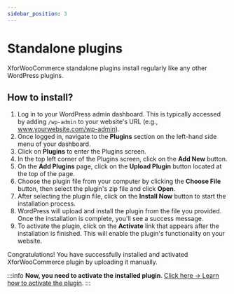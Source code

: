 ```yaml
---
sidebar_position: 3
---
```


# Standalone plugins

XforWooCommerce standalone plugins install regularly like any other WordPress plugins.

## How to install?

1. Log in to your WordPress admin dashboard. This is typically accessed by adding `/wp-admin` to your website's URL (e.g., www.yourwebsite.com/wp-admin).
2. Once logged in, navigate to the **Plugins** section on the left-hand side menu of your dashboard.
3. Click on **Plugins** to enter the Plugins screen.
4. In the top left corner of the Plugins screen, click on the **Add New** button.
5. On the **Add Plugins** page, click on the **Upload Plugin** button located at the top of the page.
6. Choose the plugin file from your computer by clicking the **Choose File** button, then select the plugin's zip file and click **Open**.
7. After selecting the plugin file, click on the **Install Now** button to start the installation process.
8. WordPress will upload and install the plugin from the file you provided. Once the installation is complete, you'll see a success message.
9. To activate the plugin, click on the **Activate** link that appears after the installation is finished. This will enable the plugin's functionality on your website.

Congratulations! You have successfully installed and activated XforWooCommerce plugin by uploading it manually.

:::info
**Now, you need to activate the installed plugin**. [Click here &rarr; Learn how to activate the plugin](how-to-activate-xforwoocommerce-plugins).
:::
